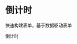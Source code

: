 # 倒计时
 快速构建表单，基于数据驱动表单

<ClientOnly>
  <van-button type="primary"> 倒计时</van-button>
</ClientOnly>


